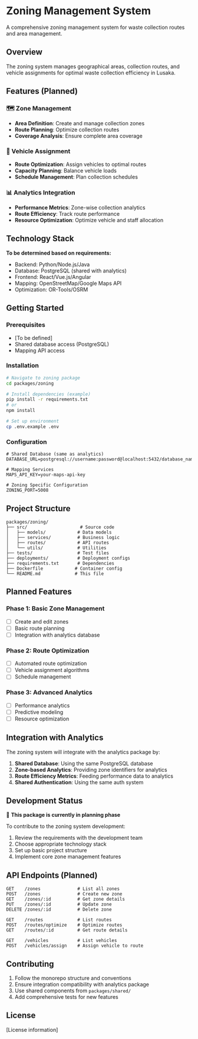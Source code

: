 # Zoning Management System

A comprehensive zoning management system for waste collection routes and area management.

## Overview

The zoning system manages geographical areas, collection routes, and vehicle assignments for optimal waste collection efficiency in Lusaka.

## Features (Planned)

### 🗺️ Zone Management
- **Area Definition**: Create and manage collection zones
- **Route Planning**: Optimize collection routes
- **Coverage Analysis**: Ensure complete area coverage

### 🚛 Vehicle Assignment
- **Route Optimization**: Assign vehicles to optimal routes
- **Capacity Planning**: Balance vehicle loads
- **Schedule Management**: Plan collection schedules

### 📊 Analytics Integration
- **Performance Metrics**: Zone-wise collection analytics
- **Route Efficiency**: Track route performance
- **Resource Optimization**: Optimize vehicle and staff allocation

## Technology Stack

**To be determined based on requirements:**
- Backend: Python/Node.js/Java
- Database: PostgreSQL (shared with analytics)
- Frontend: React/Vue.js/Angular
- Mapping: OpenStreetMap/Google Maps API
- Optimization: OR-Tools/OSRM

## Getting Started

### Prerequisites
- [To be defined]
- Shared database access (PostgreSQL)
- Mapping API access

### Installation

```bash
# Navigate to zoning package
cd packages/zoning

# Install dependencies (example)
pip install -r requirements.txt
# or
npm install

# Set up environment
cp .env.example .env
```

### Configuration

```env
# Shared Database (same as analytics)
DATABASE_URL=postgresql://username:password@localhost:5432/database_name

# Mapping Services
MAPS_API_KEY=your-maps-api-key

# Zoning Specific Configuration
ZONING_PORT=5008
```

## Project Structure

```
packages/zoning/
├── src/                    # Source code
│   ├── models/            # Data models
│   ├── services/          # Business logic
│   ├── routes/            # API routes
│   └── utils/             # Utilities
├── tests/                 # Test files
├── deployments/           # Deployment configs
├── requirements.txt       # Dependencies
├── Dockerfile            # Container config
└── README.md             # This file
```

## Planned Features

### Phase 1: Basic Zone Management
- [ ] Create and edit zones
- [ ] Basic route planning
- [ ] Integration with analytics database

### Phase 2: Route Optimization
- [ ] Automated route optimization
- [ ] Vehicle assignment algorithms
- [ ] Schedule management

### Phase 3: Advanced Analytics
- [ ] Performance analytics
- [ ] Predictive modeling
- [ ] Resource optimization

## Integration with Analytics

The zoning system will integrate with the analytics package by:

1. **Shared Database**: Using the same PostgreSQL database
2. **Zone-based Analytics**: Providing zone identifiers for analytics
3. **Route Efficiency Metrics**: Feeding performance data to analytics
4. **Shared Authentication**: Using the same auth system

## Development Status

🚧 **This package is currently in planning phase**

To contribute to the zoning system development:

1. Review the requirements with the development team
2. Choose appropriate technology stack
3. Set up basic project structure
4. Implement core zone management features

## API Endpoints (Planned)

```
GET    /zones              # List all zones
POST   /zones              # Create new zone
GET    /zones/:id          # Get zone details
PUT    /zones/:id          # Update zone
DELETE /zones/:id          # Delete zone

GET    /routes             # List routes
POST   /routes/optimize    # Optimize routes
GET    /routes/:id         # Get route details

GET    /vehicles           # List vehicles
POST   /vehicles/assign    # Assign vehicle to route
```

## Contributing

1. Follow the monorepo structure and conventions
2. Ensure integration compatibility with analytics package
3. Use shared components from `packages/shared/`
4. Add comprehensive tests for new features

## License

[License information] 